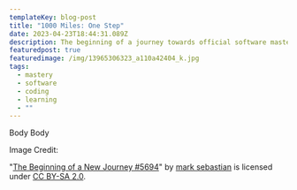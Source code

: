 ```yaml
---
templateKey: blog-post
title: "1000 Miles: One Step"
date: 2023-04-23T18:44:31.089Z
description: The beginning of a journey towards official software mastery.
featuredpost: true
featuredimage: /img/13965306323_a110a42404_k.jpg
tags:
  - mastery
  - software
  - coding
  - learning
  - ""
---
```



B﻿ody Body

I﻿mage Credit:

"[The Beginning of a New Journey #5694](https://www.flickr.com/photos/71865026@N00/13965306323)" by [mark sebastian](https://www.flickr.com/photos/71865026@N00) is licensed under [CC BY-SA 2.0](https://creativecommons.org/licenses/by-sa/2.0/?ref=openverse).